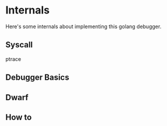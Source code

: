 # Internals
Here's some internals about implementing this golang debugger.

## Syscall
ptrace

## Debugger Basics

## Dwarf

## How to

